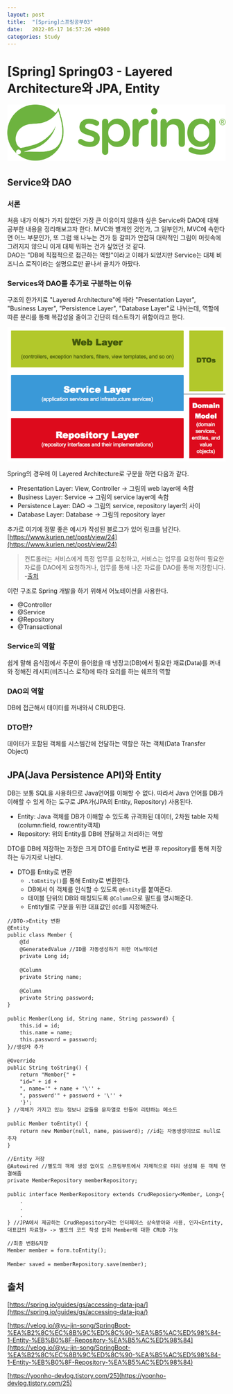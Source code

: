 ```yaml
---
layout: post
title:  "[Spring]스프링공부03"
date:   2022-05-17 16:57:26 +0900
categories: Study
---
```


# [Spring] Spring03 - Layered Architecture와 JPA, Entity

<img src='/assets/img/docs/springlogo.svg' />  

## Service와 DAO
### 서론
처음 내가 이해가 가지 않았던 가장 큰 이유이지 않을까 싶은 Service와 DAO에 대해 공부한 내용을 정리해보고자 한다. MVC와 별개인 것인가, 그 일부인가, MVC에 속한다면 어느 부분인가, 또 그럼 왜 나누는 건가 등 갈피가 안잡혀 대략적인 그림이 머릿속에 그려지지 않으니 이게 대체 뭐하는 건가 싶었던 것 같다.  
DAO는 "DB에 직접적으로 접근하는 역할"이라고 이해가 되었지만 Service는 대체 비즈니스 로직이라는 설명으로만 끝나서 골치가 아팠다. 

### Services와 DAO를 추가로 구분하는 이유
구조의 한가지로 "Layered Architecture"에 따라 "Presentation Layer", "Business Layer", "Persistence Layer", "Database Layer"로 나뉘는데, 역할에 따른 분리를 통해 복잡성을 줄이고 간단히 테스트하기 위함이라고 한다.  

<img src='/assets/img/docs/springstudy2_1.png' />  

Spring의 경우에 이 Layered Architecture로 구분을 하면 다음과 같다.  

- Presentation Layer: View, Controller -> 그림의 web layer에 속함
- Business Layer: Service -> 그림의 service layer에 속함
- Persistence Layer: DAO -> 그림의 service, repository layer의 사이
- Database Layer: Database -> 그림의 repository layer

추가로 여기에 정말 좋은 예시가 작성된 블로그가 있어 링크를 남긴다.  
[https://www.kurien.net/post/view/24](https://www.kurien.net/post/view/24)  

> 컨트롤러는 서비스에게 특정 업무를 요청하고, 서비스는 업무를 요청하며 필요한 자료를 DAO에게 요청하거나, 업무를 통해 나온 자료를 DAO를 통해 저장합니다. -[출처](https://www.kurien.net/post/view/24)  

이런 구조로 Spring 개발을 하기 위해서 어노테이션을 사용한다. 
- @Controller
- @Service
- @Repository
- @Transactional

### Service의 역할
쉽게 말해 음식점에서 주문이 들어왔을 때 냉장고(DB)에서 필요한 재료(Data)를 꺼내와 정해진 레시피(비즈니스 로직)에 따라 요리를 하는 쉐프의 역할

### DAO의 역할
DB에 접근해서 데이터를 꺼내와서 CRUD한다.

### DTO란?
데이터가 포함된 객체를 시스템간에 전달하는 역할은 하는 객체(Data Transfer Object)


## JPA(Java Persistence API)와 Entity
DB는 보통 SQL을 사용하므로 Java언어를 이해할 수 없다. 따라서 Java 언어를 DB가 이해할 수 있게 하는 도구로 JPA가(JPA의 Entity, Repository) 사용된다.  

- Entity: Java 객체를 DB가 이해할 수 있도록 규격화된 데이터, 2차원 table 자체(column:field, row:entity객체)
- Repository: 위의 Entity를 DB에 전달하고 처리하는 역할

DTO를 DB에 저장하는 과정은 크게 DTO를 Entity로 변환 후 repository를 통해 저장하는 두가지로 나뉜다.  
- DTO를 Entity로 변환  
    - `.toEntity()`를 통해 Entity로 변환한다.
    - DB에서 이 객체를 인식할 수 있도록 `@Entity`를 붙여준다.
    - 테이블 단위의 DB와 매칭되도록 `@Column`으로 필드를 명시해준다. 
    - Entity별로 구분을 위한 대표값인 `@Id`를 지정해준다.

```
//DTO->Entity 변환
@Entity
public class Member {
    @Id
    @GeneratedValue //ID를 자동생성하기 위한 어노테이션
    private Long id;

    @Column
    private String name;

    @Column
    private String password;
}

public Member(Long id, String name, String password) {
    this.id = id;
    this.name = name;
    this.password = password;
}//생성자 추가

@Override
public String toString() {
    return "Member{" +
    "id=" + id +
    ", name='" + name + '\'' +
    ", password'" + password + '\'' +
    '}';
} //객체가 가지고 있는 정보나 값들을 문자열로 만들어 리턴하는 메소드

public Member toEntity() {
    return new Member(null, name, password); //id는 자동생성이므로 null로 주자
}
```  

  
```
//Entity 저장
@Autowired //별도의 객체 생성 없이도 스프링부트에서 자체적으로 미리 생성해 둔 객체 연결해줌
private MemberRepository memberRepository; 

public interface MemberRepository extends CrudReposiory<Member, Long>{
    .
    .
    .
} //JPA에서 제공하는 CrudRepository라는 인터페이스 상속받아와 사용, 인자<Entity, 대표값의 자료형> -> 별도의 코드 작성 없이 Member에 대한 CRUD 가능
```  
  

```
//최종 변환&저장
Member member = form.toEntity();
    
Member saved = memberRepository.save(member);
```  
## 출처
[https://spring.io/guides/gs/accessing-data-jpa/](https://spring.io/guides/gs/accessing-data-jpa/)  

[https://velog.io/@yu-jin-song/SpringBoot-%EA%B2%8C%EC%8B%9C%ED%8C%90-%EA%B5%AC%ED%98%84-1-Entity-%EB%B0%8F-Repository-%EA%B5%AC%ED%98%84](https://velog.io/@yu-jin-song/SpringBoot-%EA%B2%8C%EC%8B%9C%ED%8C%90-%EA%B5%AC%ED%98%84-1-Entity-%EB%B0%8F-Repository-%EA%B5%AC%ED%98%84)  

[https://yoonho-devlog.tistory.com/25](https://yoonho-devlog.tistory.com/25)





